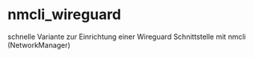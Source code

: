 # nmcli_wireguard
schnelle Variante zur Einrichtung einer Wireguard Schnittstelle mit nmcli (NetworkManager)
